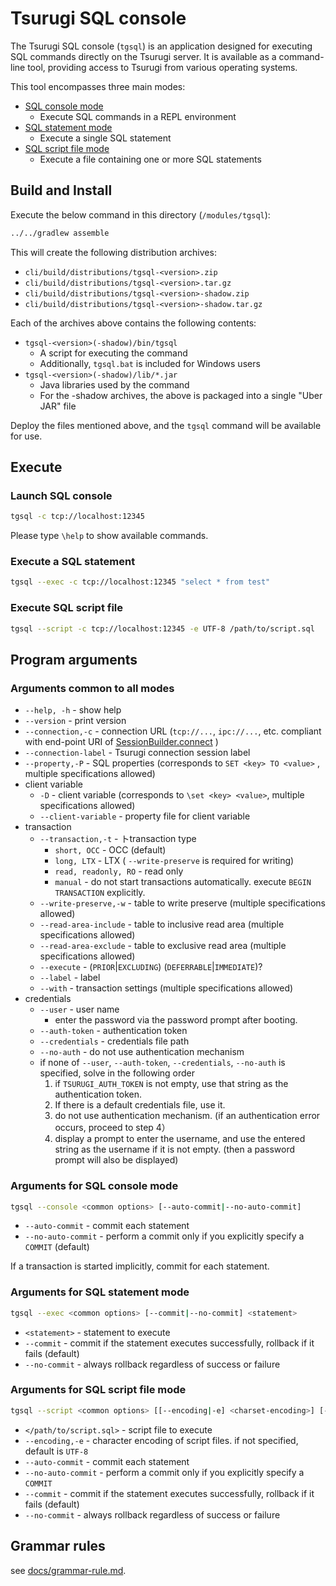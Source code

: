# Tsurugi SQL console

The Tsurugi SQL console (`tgsql`) is an application designed for executing SQL commands directly on the Tsurugi server. It is available as a command-line tool, providing access to Tsurugi from various operating systems.

This tool encompasses three main modes:

* [SQL console mode](#launch-sql-console)
  * Execute SQL commands in a REPL environment
* [SQL statement mode](#execute-a-sql-statement)
  * Execute a single SQL statement
* [SQL script file mode](#execute-sql-script-file)
  * Execute a file containing one or more SQL statements

## Build and Install

Execute the below command in this directory (`/modules/tgsql`):

```sh
../../gradlew assemble
```

This will create the following distribution archives:

* `cli/build/distributions/tgsql-<version>.zip`
* `cli/build/distributions/tgsql-<version>.tar.gz`
* `cli/build/distributions/tgsql-<version>-shadow.zip`
* `cli/build/distributions/tgsql-<version>-shadow.tar.gz`

Each of the archives above contains the following contents:

* `tgsql-<version>(-shadow)/bin/tgsql`
  * A script for executing the command
  * Additionally, `tgsql.bat` is included for Windows users
* `tgsql-<version>(-shadow)/lib/*.jar`
  * Java libraries used by the command
  * For the -shadow archives, the above is packaged into a single "Uber JAR" file

Deploy the files mentioned above, and the `tgsql` command will be available for use.

## Execute

### Launch SQL console

```sh
tgsql -c tcp://localhost:12345
```

Please type `\help` to show available commands.

### Execute a SQL statement

```sh
tgsql --exec -c tcp://localhost:12345 "select * from test"
```

### Execute SQL script file

```sh
tgsql --script -c tcp://localhost:12345 -e UTF-8 /path/to/script.sql
```

## Program arguments

### Arguments common to all modes

* `--help, -h` - show help
* `--version` - print version
* `--connection,-c` - connection URL (`tcp://...`, `ipc://...`, etc. compliant with end-point URI of [SessionBuilder.connect](https://github.com/project-tsurugi/tsubakuro/blob/98fa342082af04cf927b875b9d898dd7961f575e/modules/session/src/main/java/com/nautilus_technologies/tsubakuro/low/common/SessionBuilder.java#L35-L45) )
* `--connection-label` - Tsurugi connection session label
* `--property,-P` - SQL properties (corresponds to `SET <key> TO <value>` , multiple specifications allowed)
* client variable
  * `-D` - client variable (corresponds to `\set <key> <value>`, multiple specifications allowed)
  * `--client-variable` - property file for client variable
* transaction
  * `--transaction,-t` - トtransaction type
    * `short, OCC` - OCC (default)
    * `long, LTX` - LTX ( `--write-preserve` is required for writing)
    * `read, readonly, RO` - read only
    * `manual` - do not start transactions automatically. execute `BEGIN TRANSACTION` explicitly.
  * `--write-preserve,-w` - table to write preserve (multiple specifications allowed)
  * `--read-area-include` - table to inclusive read area (multiple specifications allowed)
  * `--read-area-exclude` - table to exclusive read area (multiple specifications allowed)
  * `--execute` - (`PRIOR`|`EXCLUDING`) (`DEFERRABLE`|`IMMEDIATE`)?
  * `--label` - label
  * `--with` - transaction settings (multiple specifications allowed)
* credentials
  * `--user` - user name
    * enter the password via the password prompt after booting.
  * `--auth-token` - authentication token
  * `--credentials` - credentials file path
  * `--no-auth` - do not use authentication mechanism
  * if none of `--user`, `--auth-token`, `--credentials`, `--no-auth`  is specified, solve in the following order
    1. if `TSURUGI_AUTH_TOKEN` is not empty, use that string as the authentication token.
    2. If there is a default credentials file, use it.
    3. do not use authentication mechanism. (if an authentication error occurs, proceed to step 4）
    4. display a prompt to enter the username, and use the entered string as the username if it is not empty. (then a password prompt will also be displayed)

### Arguments for SQL console mode

```sh
tgsql --console <common options> [--auto-commit|--no-auto-commit]
```

* `--auto-commit` - commit each statement
* `--no-auto-commit` - perform a commit only if you explicitly specify a `COMMIT`  (default)

If a transaction is started implicitly, commit for each statement.

### Arguments for SQL statement mode

```sh
tgsql --exec <common options> [--commit|--no-commit] <statement>
```

* `<statement>` - statement to execute
* `--commit` - commit if the statement executes successfully, rollback if it fails (default)
* `--no-commit` - always rollback regardless of success or failure

### Arguments for SQL script file mode

```sh
tgsql --script <common options> [[--encoding|-e] <charset-encoding>] [--auto-commit|--no-auto-commit|--commit|--no-commit] </path/to/script.sql>
```

* `</path/to/script.sql>` - script file to execute
* `--encoding,-e` - character encoding of script files. if not specified, default is `UTF-8`
* `--auto-commit` - commit each statement
* `--no-auto-commit` - perform a commit only if you explicitly specify a `COMMIT` 
* `--commit` - commit if the statement executes successfully, rollback if it fails (default)
* `--no-commit` - always rollback regardless of success or failure

## Grammar rules

see [docs/grammar-rule.md](../../docs/grammar-rule.md).
